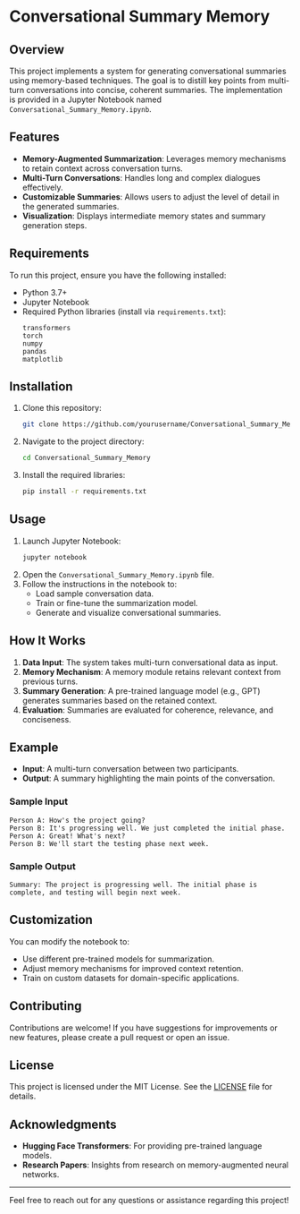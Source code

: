 # Conversational Summary Memory

## Overview
This project implements a system for generating conversational summaries using memory-based techniques. The goal is to distill key points from multi-turn conversations into concise, coherent summaries. The implementation is provided in a Jupyter Notebook named `Conversational_Summary_Memory.ipynb`.

## Features
- **Memory-Augmented Summarization**: Leverages memory mechanisms to retain context across conversation turns.
- **Multi-Turn Conversations**: Handles long and complex dialogues effectively.
- **Customizable Summaries**: Allows users to adjust the level of detail in the generated summaries.
- **Visualization**: Displays intermediate memory states and summary generation steps.

## Requirements
To run this project, ensure you have the following installed:

- Python 3.7+
- Jupyter Notebook
- Required Python libraries (install via `requirements.txt`):
  ```
  transformers
  torch
  numpy
  pandas
  matplotlib
  ```

## Installation
1. Clone this repository:
   ```bash
   git clone https://github.com/yourusername/Conversational_Summary_Memory.git
   ```
2. Navigate to the project directory:
   ```bash
   cd Conversational_Summary_Memory
   ```
3. Install the required libraries:
   ```bash
   pip install -r requirements.txt
   ```

## Usage
1. Launch Jupyter Notebook:
   ```bash
   jupyter notebook
   ```
2. Open the `Conversational_Summary_Memory.ipynb` file.
3. Follow the instructions in the notebook to:
   - Load sample conversation data.
   - Train or fine-tune the summarization model.
   - Generate and visualize conversational summaries.

## How It Works
1. **Data Input**: The system takes multi-turn conversational data as input.
2. **Memory Mechanism**: A memory module retains relevant context from previous turns.
3. **Summary Generation**: A pre-trained language model (e.g., GPT) generates summaries based on the retained context.
4. **Evaluation**: Summaries are evaluated for coherence, relevance, and conciseness.

## Example
- **Input**: A multi-turn conversation between two participants.
- **Output**: A summary highlighting the main points of the conversation.

### Sample Input
```
Person A: How's the project going?
Person B: It's progressing well. We just completed the initial phase.
Person A: Great! What's next?
Person B: We'll start the testing phase next week.
```

### Sample Output
```
Summary: The project is progressing well. The initial phase is complete, and testing will begin next week.
```

## Customization
You can modify the notebook to:
- Use different pre-trained models for summarization.
- Adjust memory mechanisms for improved context retention.
- Train on custom datasets for domain-specific applications.

## Contributing
Contributions are welcome! If you have suggestions for improvements or new features, please create a pull request or open an issue.

## License
This project is licensed under the MIT License. See the [LICENSE](LICENSE) file for details.

## Acknowledgments
- **Hugging Face Transformers**: For providing pre-trained language models.
- **Research Papers**: Insights from research on memory-augmented neural networks.

---
Feel free to reach out for any questions or assistance regarding this project!


